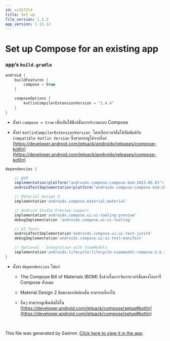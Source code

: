 ```yaml
---
id: xz1k72l4
title: Set up
file_version: 1.1.3
app_version: 1.13.12
---
```


# Set up Compose for an existing app

### app’s `build.gradle`

```gradle
android {
    buildFeatures {
        compose = true
    }

    composeOptions {
        kotlinCompilerExtensionVersion = "1.4.4"
    }
}
```

*   ตั้งค่า `compose = true` เพื่อเปิดใช้ฟังก์ชั่นการทำงานแบบ Compose

*   ตั้งค่า `kotlinCompilerExtensionVersion`  โดยเลือกเวอร์ชั่นให้สัมพันธ์กับ `Compatible Kotlin Version` ซึ่งสามารถดูได้จากลิ้งค์ [https://developer.android.com/jetpack/androidx/releases/compose-kotlin](https://developer.android.com/jetpack/androidx/releases/compose-kotlin)

```gradle
dependencies {

    // BOM
    implementation(platform("androidx.compose:compose-bom:2023.06.01"))
    androidTestImplementation(platform("androidx.compose:compose-bom:2023.06.01"))

    // Material Design 2
    implementation'androidx.compose.material:material'

    // Android Studio Preview support
    implementation'androidx.compose.ui:ui-tooling-preview'
    debugImplementation 'androidx.compose.ui:ui-tooling'

    // UI Tests
    androidTestImplementation'androidx.compose.ui:ui-test-junit4'
    debugImplementation'androidx.compose.ui:ui-test-manifest'

    // Optional - Integration with ViewModels
    implementation'androidx.lifecycle:lifecycle-viewmodel-compose:2.6.1'
}
```

*   ตั้งค่า `dependencies` ได้แก่

    *   The Compose Bill of Materials (BOM) ซึ่งช่วยในการจัดการเวอร์ชั่นของไลบรารี่ Compose ทั้งหมด

    *   Material Design 2 ธีมของแอปพลิเคชั่น สามารถเลือกได้

    *   อื่นๆ สามารถดูเพิ่มเติมได้ใน [https://developer.android.com/jetpack/compose/setup#kotlin](https://developer.android.com/jetpack/compose/setup#kotlin)

<br/>

This file was generated by Swimm. [Click here to view it in the app](https://app.swimm.io/repos/Z2l0aHViJTNBJTNBaW50ZXJuLXJlc2VhcmNoJTNBJTNBVGhhbnlhc2lyaXM=/docs/xz1k72l4).
